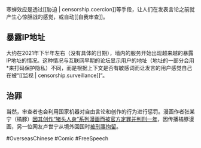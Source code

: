 
寒蝉效应是透过[[胁迫 | censorship.coercion]]等手段，让人们在发表言论之前就产生心惊胆战的感觉，或自动[[自我审查]]。

## 暴露IP地址

大约在2021年下半年左右（没有具体的日期），墙内的服务开始出现越来越的暴露IP地址的情况。这种情况与互联网早期的论坛显示用户的地址（地址的一部分会用*来打码保护隐私）不同，而是根据上下文是否有敏感词而让发言的用户感觉自己在被“[[监视 | censorship.surveillance]]“。 

## 治罪

当然，审查者也会利用国家机器对自由言论和创作的行为进行惩罚。漫画作者张某宁（橘豚）[因其创作“猪头人身”系列漫画而被官方定罪并判刑一年](https://chinadigitaltimes.net/chinese/614670.html)，因传播橘豚漫画，另一位网友卢世宁从境外回国时[被刑事拘留](https://chinadigitaltimes.net/chinese/658019.html)。


#OverseasChinese #Comic #FreeSpeech 